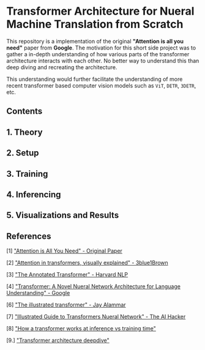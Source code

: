 # Transformer Architecture for Nueral Machine Translation from Scratch

This repository is a implementation of the original **"Attention is all you need"** paper from **Google**. The motivation for this short side project was to gather a in-depth understanding of how various parts of the transformer architecture interacts with each other. No better way to understand this than deep diving and recreating the architecture. 

This understanding would further facilitate the understanding of more recent transformer based computer vision models such as `ViT`, `DETR`, `3DETR`, etc. 

## Contents


## 1. Theory


## 2. Setup


## 3. Training


## 4. Inferencing


## 5. Visualizations and Results



## References

[1] ["Attention is All You Need" - Original Paper ](https://arxiv.org/abs/1706.03762)

[2] ["Attention in transformers, visually explained" - 3blue1Brown](https://www.youtube.com/watch?v=eMlx5fFNoYc)


[3] ["The Annotated Transformer" - Harvard NLP](https://nlp.seas.harvard.edu/2018/04/03/attention.html)

[4] ["Transformer: A Novel Nueral Network Architecture for Language Understanding" - Google](https://research.google/blog/transformer-a-novel-neural-network-architecture-for-language-understanding/)

[6] ["The illustrated transformer" - Jay Alammar](https://jalammar.github.io/illustrated-transformer/)

[7] ["Illustrated Guide to Transformers Nueral Network" - The AI Hacker]("https://www.youtube.com/watch?v=4Bdc55j80l8")

[8] ["How a transformer works at inference vs training time"]("https://www.youtube.com/watch?v=IGu7ivuy1Ag")

[9.] ["Transformer architecture deepdive"](https://d2l.ai/chapter_attention-mechanisms-and-transformers/transformer.html)
